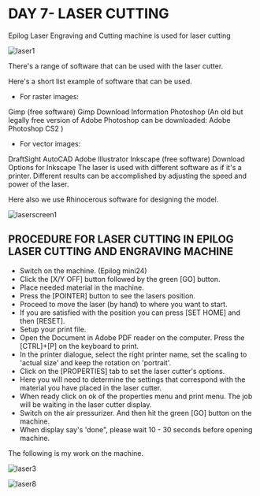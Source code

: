 
# DAY 7- LASER CUTTING
  
Epilog Laser Engraving and Cutting machine is used for laser cutting   
  
![laser1](https://user-images.githubusercontent.com/30692869/29833940-d3bb8f10-8d0a-11e7-8878-73f0f7574e4a.jpg)



There's a range of software that can be used with the laser cutter.

Here's a short list example of software that can be used.

- For raster images:

 Gimp (free software) Gimp Download Information
 Photoshop
(An old but legally free version of Adobe Photoshop can be downloaded: Adobe Photoshop CS2 )

- For vector images:

 DraftSight
 AutoCAD
 Adobe Illustrator
 Inkscape (free software) Download Options for Inkscape
The laser is used with different software as if it's a printer. Different results can be accomplished by adjusting the speed and power of the laser.


Here also we use Rhinocerous software for designing the model.
  
  ![laserscreen1](https://user-images.githubusercontent.com/30692869/29833897-9f7dd3fc-8d0a-11e7-960c-6809a6973c03.png)

## PROCEDURE FOR LASER CUTTING IN EPILOG  LASER CUTTING AND ENGRAVING MACHINE

-  Switch on the machine. (Epilog mini24) 
- Click the [X/Y OFF] button followed by the green [GO] button.
- Place needed material in the machine.
- Press the [POINTER] button to see the lasers position.
- Proceed to move the laser (by hand) to where you want to start.
- If you are satisfied with the position you can press [SET HOME] and then [RESET].
- Setup your print file.
- Open the Document in Adobe PDF reader on the computer. Press the [CTRL]+[P] on the keyboard to print. 
- In the printer dialogue, select the right printer name, set the scaling to 'actual size' and keep the rotation on 'portrait'. 
- Click on the [PROPERTIES] tab to set the laser cutter's options.
- Here you will need to determine the settings that correspond with the material you have placed in the laser cutter.
- When ready click on ok of the properties menu and print menu. The job will be waiting in the laser cutter display.
- Switch on the air pressurizer. And then hit the green [GO] button on the machine.
- When display say's 'done", please wait 10 - 30 seconds before opening machine.




The following is my work on the machine.



![laser3](https://user-images.githubusercontent.com/30692869/29834306-0d086cf6-8d0c-11e7-8043-e1fb149858d8.png)



![laser8](https://user-images.githubusercontent.com/30692869/29834365-4090c5fa-8d0c-11e7-8a71-f2f9f81fb65a.png)
